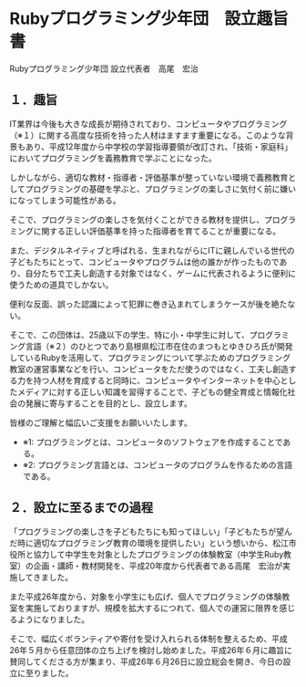 # Rubyプログラミング少年団　設立趣旨書

Rubyプログラミング少年団
設立代表者　高尾　宏治

## １．趣旨

IT業界は今後も大きな成長が期待されており、コンピュータやプログラミング（※１）に関する高度な技術を持った人材はますます重要になる。このような背景もあり、平成12年度から中学校の学習指導要領が改訂され、「技術・家庭科」においてプログラミングを義務教育で学ぶことになった。

しかしながら、適切な教材・指導者・評価基準が整っていない環境で義務教育としてプログラミングの基礎を学ぶと、プログラミングの楽しさに気付く前に嫌いになってしまう可能性がある。

そこで、プログラミングの楽しさを気付くことができる教材を提供し、プログラミングに関する正しい評価基準を持った指導者を育てることが重要になる。

また、デジタルネイティブと呼ばれる、生まれながらにITに親しんでいる世代の子どもたちにとって、コンピュータやプログラムは他の誰かが作ったものであり、自分たちで工夫し創造する対象ではなく、ゲームに代表されるように便利に使うための道具でしかない。

便利な反面、誤った認識によって犯罪に巻き込まれてしまうケースが後を絶たない。

そこで、この団体は、25歳以下の学生、特に小・中学生に対して、プログラミング言語（※２）のひとつであり島根県松江市在住のまつもとゆきひろ氏が開発しているRubyを活用して、プログラミングについて学ぶためのプログラミング教室の運営事業などを行い、コンピュータをただ使うのではなく、工夫し創造する力を持つ人材を育成すると同時に、コンピュータやインターネットを中心としたメディアに対する正しい知識を習得することで、子どもの健全育成と情報化社会の発展に寄与することを目的とし、設立します。

皆様のご理解と幅広いご支援をお願いいたします。

 * ※1: プログラミングとは、コンピュータのソフトウェアを作成することである。
 * ※2: プログラミング言語とは、コンピュータのプログラムを作るための言語である。

## ２．設立に至るまでの過程

「プログラミングの楽しさを子どもたちにも知ってほしい」「子どもたちが望んだ時に適切なプログラミング教育の環境を提供したい」という想いから、松江市役所と協力して中学生を対象としたプログラミングの体験教室（中学生Ruby教室）の企画・講師・教材開発を、平成20年度から代表者である高尾　宏治が実施してきました。

また平成26年度から、対象を小学生にも広げ、個人でプログラミングの体験教室を実施しておりますが、規模を拡大するにつれて、個人での運営に限界を感じるようになりました。

そこで、幅広くボランティアや寄付を受け入れられる体制を整えるため、平成26年５月から任意団体の立ち上げを検討し始めました。平成26年６月に趣旨に賛同してくださる方が集まり、平成26年６月26日に設立総会を開き、今日の設立に至りました。
